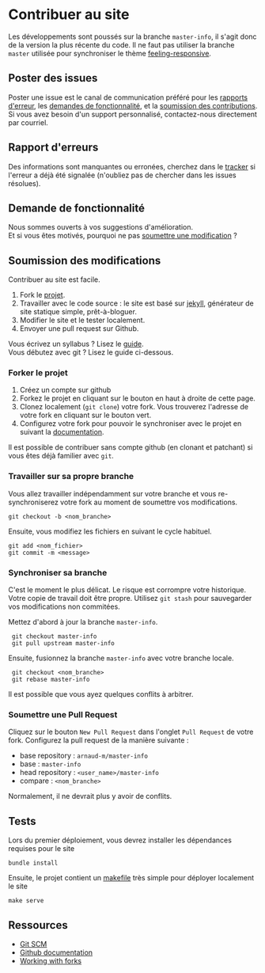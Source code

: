 # Contribuer au site 

Les développements sont poussés sur la branche `master-info`, il s'agit donc de la version la plus récente du code.
Il ne faut pas utiliser la branche `master` utilisée pour synchroniser le thème [feeling-responsive](https://github.com/Phlow/feeling-responsive).

## Poster des issues

Poster une issue est le canal de communication préféré pour les [rapports d'erreur](#bug), les [demandes de fonctionnalité](#feat), et la [soumission des contributions](#pull).
Si vous avez besoin d'un support personnalisé, contactez-nous directement par courriel.


<a name="bug"></a>
## Rapport d'erreurs

Des informations sont manquantes ou erronées, cherchez dans le [tracker](https://github.com/arnaud-m/master-info/issues) si l'erreur a déjà été signalée (n'oubliez pas de chercher dans les issues résolues).

<a name="feat"></a>
## Demande de fonctionnalité

Nous sommes ouverts à vos suggestions d'amélioration.  
Et si vous êtes motivés, pourquoi ne pas [soumettre une modification](#pull) ? 

<a name="pull"></a>
## Soumission des modifications

Contribuer au site est facile.

1. Fork le [projet](https://github.com/arnaud-m/master-info).
2. Travailler avec le code source : le site est basé sur [jekyll](https://jekyllrb.com/), générateur de site statique simple, prêt-à-bloguer.
3. Modifier le site et le tester localement.
4. Envoyer une pull request sur Github.

Vous écrivez un syllabus ? Lisez le [guide](http://i3s.unice.fr/master-info/divers/modele-syllabus/).  
Vous débutez avec git ? Lisez le guide ci-dessous.

### Forker le projet

1. Créez un compte sur github
2. Forkez le projet en cliquant sur le bouton en haut à droite de cette page.
3. Clonez localement (`git clone`) votre fork. Vous trouverez l'adresse de votre fork en cliquant sur le bouton vert.
4. Configurez votre fork pour pouvoir le synchroniser avec le projet en suivant la [documentation](https://help.github.com/en/github/collaborating-with-issues-and-pull-requests/configuring-a-remote-for-a-fork).

Il est possible de contribuer sans compte github (en clonant et patchant) si vous êtes déjà familier avec `git`. 
### Travailler sur sa propre branche

Vous allez travailler indépendamment sur votre branche et vous re-synchroniserez votre fork au moment de soumettre vos modifications. 
```
git checkout -b <nom_branche>
```

Ensuite, vous modifiez les fichiers en suivant le cycle habituel.
```
git add <nom_fichier>
git commit -m <message>
```

### Synchroniser sa branche
C'est le moment le plus délicat. Le risque est corrompre votre historique.  
Votre copie de travail doit être propre. Utilisez `git stash` pour sauvegarder vos modifications non commitées.

Mettez d'abord à jour la branche `master-info`.
```
 git checkout master-info
 git pull upstream master-info
```
 
Ensuite, fusionnez la branche `master-info` avec votre branche locale.
```
 git checkout <nom_branche>
 git rebase master-info 
```
Il est possible que vous ayez quelques conflits à arbitrer.

### Soumettre une Pull Request

Cliquez sur le bouton `New Pull Request` dans l'onglet `Pull Request` de votre fork.
Configurez la pull request de la manière suivante : 
 - base repository : `arnaud-m/master-info` 
 - base : `master-info`
 - head repository : `<user_name>/master-info`
 - compare : `<nom_branche>`
 
Normalement, il ne devrait plus y avoir de conflits.

## Tests

Lors du premier déploiement, vous devrez installer les dépendances requises pour le site 
```
bundle install
```

Ensuite, le projet contient un [makefile](https://github.com/arnaud-m/master-info/blob/master-info/Makefile) très simple pour déployer localement le site 
```
make serve
```

## Ressources 

- [Git SCM](https://git-scm.com/)
- [Github documentation](https://guides.github.com/)
- [Working with forks](https://help.github.com/en/github/collaborating-with-issues-and-pull-requests/working-with-forks)
